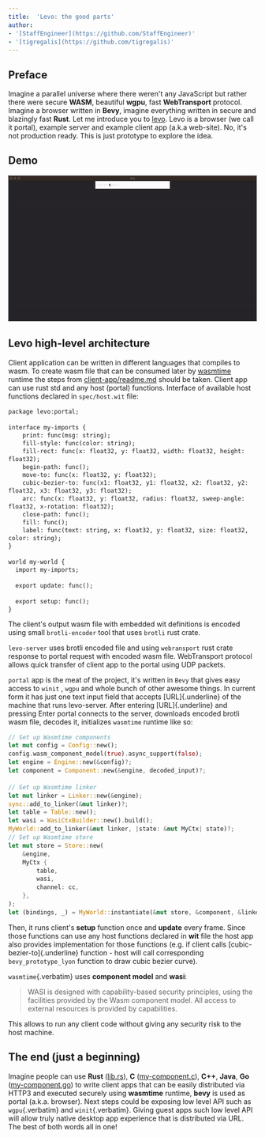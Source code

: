 ```yaml
---
title:  'Levo: the good parts'
author:
- '[StaffEngineer](https://github.com/StaffEngineer)'
- '[tigregalis](https://github.com/tigregalis)'
---
```


## Preface

Imagine a parallel universe where there weren't any JavaScript but
rather there were secure **WASM**, beautiful **wgpu**, fast
**WebTransport** protocol. Imagine a browser written in **Bevy**,
imagine everything written in secure and blazingly fast **Rust**. Let me
introduce you to [levo](https://github.com/velostudio/levo). Levo is a
browser (we call it portal), example server and example client app
(a.k.a web-site). No, it's not production ready. This is just prototype
to explore the idea.

## Demo

![](./levo.gif)

## Levo high-level architecture

Client application can be written in different languages that compiles
to wasm. To create wasm file that can be consumed later by
[wasmtime](https://github.com/bytecodealliance/wasmtime) runtime the
steps from
[client-app/readme.md](https://github.com/velostudio/levo/blob/main/client-app/readme.md)
should be taken. Client app can use rust std and any host (portal)
functions. Interface of available host functions declared in
`spec/host.wit` file:

``` wit
package levo:portal;

interface my-imports {
    print: func(msg: string);
    fill-style: func(color: string);
    fill-rect: func(x: float32, y: float32, width: float32, height: float32);
    begin-path: func();
    move-to: func(x: float32, y: float32);
    cubic-bezier-to: func(x1: float32, y1: float32, x2: float32, y2: float32, x3: float32, y3: float32);
    arc: func(x: float32, y: float32, radius: float32, sweep-angle: float32, x-rotation: float32);
    close-path: func();
    fill: func();
    label: func(text: string, x: float32, y: float32, size: float32, color: string);
}

world my-world {
  import my-imports;

  export update: func();

  export setup: func();
}
```

The client's output wasm file with embedded wit definitions is encoded
using small `brotli-encoder` tool that uses `brotli` rust crate.

`levo-server` uses brotli encoded file and using `webransport` rust
crate response to portal request with encoded wasm file. WebTransport
protocol allows quick transfer of client app to the portal using UDP
packets.

`portal` app is the meat of the project, it's written in `Bevy` that
gives easy access to `winit` , `wgpu` and whole bunch of other awesome
things. In current form it has just one text input field that accepts
[URL]{.underline} of the machine that runs levo-server. After entering
[URL]{.underline} and pressing Enter portal connects to the server,
downloads encoded brotli wasm file, decodes it, initializes `wasmtime`
runtime like so:

``` rust
// Set up Wasmtime components
let mut config = Config::new();
config.wasm_component_model(true).async_support(false);
let engine = Engine::new(&config)?;
let component = Component::new(&engine, decoded_input)?;

// Set up Wasmtime linker
let mut linker = Linker::new(&engine);
sync::add_to_linker(&mut linker)?;
let table = Table::new();
let wasi = WasiCtxBuilder::new().build();
MyWorld::add_to_linker(&mut linker, |state: &mut MyCtx| state)?;
// Set up Wasmtime store
let mut store = Store::new(
    &engine,
    MyCtx {
        table,
        wasi,
        channel: cc,
    },
);
let (bindings, _) = MyWorld::instantiate(&mut store, &component, &linker)?;
```

Then, it runs client\'s **setup** function once and **update** every
frame. Since those functions can use any host functions declared in
**wit** file the host app also provides implementation for those
functions (e.g. if client calls [cubic-bezier-to]{.underline} function -
host will call corresponding `bevy_prototype_lyon` function to draw
cubic bezier curve).

`wasmtime`{.verbatim} uses **component model** and **wasi**:

> WASI is designed with capability-based security principles, using the
> facilities provided by the Wasm component model. All access to
> external resources is provided by capabilities.

This allows to run any client code without giving any security risk to
the host machine.

## The end (just a beginning)

Imagine people can use **Rust** ([lib.rs](https://github.com/velostudio/levo/blob/main/clients/rust-client-app/src/lib.rs)), **C** 
([my-component.c](https://github.com/velostudio/levo/blob/main/clients/c-client-app/src/my-component.c)), 
**C++**, **Java**, **Go** ([my-component.go](https://github.com/velostudio/levo/blob/main/clients/go-client-app/src/my-component.go)) 
to write client apps that can be easily distributed via HTTP3 and
executed securely using **wasmtime** runtime, **bevy** is used as portal
(a.k.a. browser). Next steps could be exposing low level API such as
`wgpu`{.verbatim} and `winit`{.verbatim}. Giving guest apps such low
level API will allow truly native desktop app experience that is
distributed via URL. The best of both words all in one!
